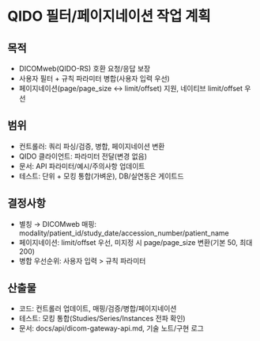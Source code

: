# QIDO 필터/페이지네이션 작업 계획

## 목적
- DICOMweb(QIDO-RS) 호환 요청/응답 보장
- 사용자 필터 + 규칙 파라미터 병합(사용자 입력 우선)
- 페이지네이션(page/page_size ↔ limit/offset) 지원, 네이티브 limit/offset 우선

## 범위
- 컨트롤러: 쿼리 파싱/검증, 병합, 페이지네이션 변환
- QIDO 클라이언트: 파라미터 전달(변경 없음)
- 문서: API 파라미터/예시/주의사항 업데이트
- 테스트: 단위 + 모킹 통합(가벼운), DB/실연동은 게이트드

## 결정사항
- 별칭 → DICOMweb 매핑: modality/patient_id/study_date/accession_number/patient_name
- 페이지네이션: limit/offset 우선, 미지정 시 page/page_size 변환(기본 50, 최대 200)
- 병합 우선순위: 사용자 입력 > 규칙 파라미터

## 산출물
- 코드: 컨트롤러 업데이트, 매핑/검증/병합/페이지네이션
- 테스트: 모킹 통합(Studies/Series/Instances 전파 확인)
- 문서: docs/api/dicom-gateway-api.md, 기술 노트/구현 로그
